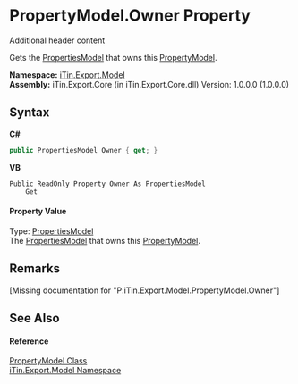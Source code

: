 # PropertyModel.Owner Property 
Additional header content 

Gets the <a href="T_iTin_Export_Model_PropertiesModel">PropertiesModel</a> that owns this <a href="T_iTin_Export_Model_PropertyModel">PropertyModel</a>.

**Namespace:**&nbsp;<a href="N_iTin_Export_Model">iTin.Export.Model</a><br />**Assembly:**&nbsp;iTin.Export.Core (in iTin.Export.Core.dll) Version: 1.0.0.0 (1.0.0.0)

## Syntax

**C#**<br />
``` C#
public PropertiesModel Owner { get; }
```

**VB**<br />
``` VB
Public ReadOnly Property Owner As PropertiesModel
	Get
```


#### Property Value
Type: <a href="T_iTin_Export_Model_PropertiesModel">PropertiesModel</a><br />The <a href="T_iTin_Export_Model_PropertiesModel">PropertiesModel</a> that owns this <a href="T_iTin_Export_Model_PropertyModel">PropertyModel</a>.

## Remarks
\[Missing <remarks> documentation for "P:iTin.Export.Model.PropertyModel.Owner"\]

## See Also


#### Reference
<a href="T_iTin_Export_Model_PropertyModel">PropertyModel Class</a><br /><a href="N_iTin_Export_Model">iTin.Export.Model Namespace</a><br />